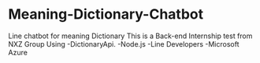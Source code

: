 # Meaning-Dictionary-Chatbot
Line chatbot for meaning Dictionary 
This is a Back-end Internship test from NXZ Group
Using
-DictionaryApi.
-Node.js
-Line Developers
-Microsoft Azure
